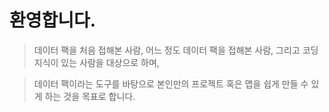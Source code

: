 # 환영합니다.

> 데이터 팩을 처음 접해본 사람, 어느 정도 데이터 팩을 접해본 사람, 
   그리고 코딩 지식이 있는 사람을 대상으로 하며,

> 데이터 팩이라는 도구를 바탕으로 본인만의 프로젝트 혹은
   맵을 쉽게 만들 수 있게 하는 것을 목표로 합니다.